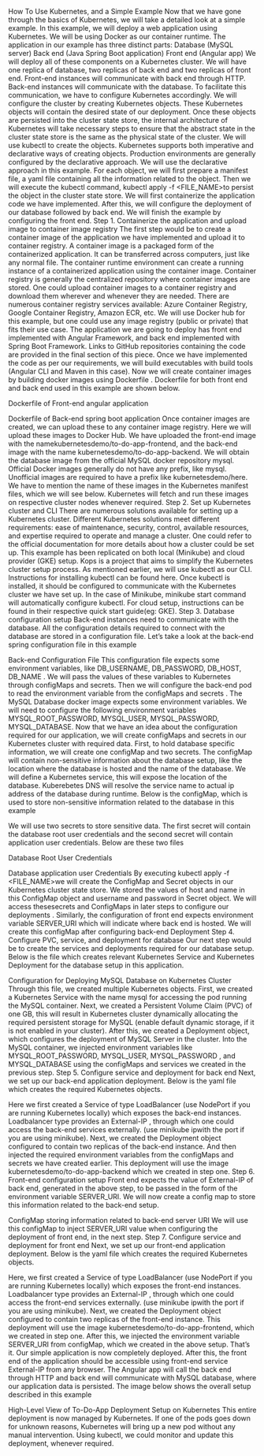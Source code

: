 How To Use Kubernetes, and a Simple Example
Now that we have gone through the basics of Kubernetes, we will take a detailed look at a simple example. In this example, we will deploy a web application using Kubernetes. We will be using Docker as our container runtime. The application in our example has three distinct parts:
Database (MySQL server)
Back end (Java Spring Boot application)
Front end (Angular app)
We will deploy all of these components on a Kubernetes cluster. We will have one replica of database, two replicas of back end and two replicas of front end. Front-end instances will communicate with back end through HTTP. Back-end instances will communicate with the database. To facilitate this communication, we have to configure Kubernetes accordingly.
We will configure the cluster by creating Kubernetes objects. These Kubernetes objects will contain the desired state of our deployment. Once these objects are persisted into the cluster state store, the internal architecture of Kubernetes will take necessary steps to ensure that the abstract state in the cluster state store is the same as the physical state of the cluster.
We will use kubectl to create the objects. Kubernetes supports both imperative and declarative ways of creating objects. Production environments are generally configured by the declarative approach. We will use the declarative approach in this example. For each object, we will first prepare a manifest file, a yaml file containing all the information related to the object. Then we will execute the kubectl command, kubectl apply -f <FILE_NAME>to persist the object in the cluster state store.
We will first containerize the application code we have implemented. After this, we will configure the deployment of our database followed by back end. We will finish the example by configuring the front end.
Step 1. Containerize the application and upload image to container image registry
The first step would be to create a container image of the application we have implemented and upload it to container registry.
A container image is a packaged form of the containerized application. It can be transferred across computers, just like any normal file. The container runtime environment can create a running instance of a containerized application using the container image.
Container registry is generally the centralized repository where container images are stored. One could upload container images to a container registry and download them wherever and whenever they are needed. There are numerous container registry services available: Azure Container Registry, Google Container Registry, Amazon ECR, etc. We will use Docker hub for this example, but one could use any image registry (public or private) that fits their use case.
The application we are going to deploy has front end implemented with Angular Framework, and back end implemented with Spring Boot Framework. Links to GitHub repositories containing the code are provided in the final section of this piece. Once we have implemented the code as per our requirements, we will build executables with build tools (Angular CLI and Maven in this case).
Now we will create container images by building docker images using Dockerfile . Dockerfile for both front end and back end used in this example are shown below.

Dockerfile of Front-end angular application

Dockerfile of Back-end spring boot application
Once container images are created, we can upload these to any container image registry. Here we will upload these images to Docker Hub. We have uploaded the front-end image with the namekubernetesdemo/to-do-app-frontend, and the back-end image with the name kubernetesdemo/to-do-app-backend. We will obtain the database image from the official MySQL docker repository mysql. Official Docker images generally do not have any prefix, like mysql. Unofficial images are required to have a prefix like kubernetesdemo/here.
We have to mention the name of these images in the Kubernetes manifest files, which we will see below. Kubernetes will fetch and run these images on respective cluster nodes whenever required.
Step 2. Set up Kubernetes cluster and CLI
There are numerous solutions available for setting up a Kubernetes cluster. Different Kubernetes solutions meet different requirements: ease of maintenance, security, control, available resources, and expertise required to operate and manage a cluster. One could refer to the official documentation for more details about how a cluster could be set up. This example has been replicated on both local (Minikube) and cloud provider (GKE) setup. Kops is a project that aims to simplify the Kubernetes cluster setup process.
As mentioned earlier, we will use kubectl as our CLI. Instructions for installing kubectl can be found here. Once kubectl is installed, it should be configured to communicate with the Kubernetes cluster we have set up. In the case of Minikube, minikube start command will automatically configure kubectl. For cloud setup, instructions can be found in their respective quick start guide(eg: GKE).
Step 3. Database configuration setup
Back-end instances need to communicate with the database. All the configuration details required to connect with the database are stored in a configuration file.
Let’s take a look at the back-end spring configuration file in this example

Back-end Configuration File
This configuration file expects some environment variables, like DB_USERNAME, DB_PASSWORD, DB_HOST, DB_NAME . We will pass the values of these variables to Kubernetes through configMaps and secrets. Then we will configure the back-end pod to read the environment variable from the configMaps and secrets .
The MySQL Database docker image expects some environment variables. We will need to configure the following environment variables MYSQL_ROOT_PASSWORD, MYSQL_USER, MYSQL_PASSWORD, MYSQL_DATABASE.
Now that we have an idea about the configuration required for our application, we will create configMaps and secrets in our Kubernetes cluster with required data.
First, to hold database specific information, we will create one configMap and two secrets. The configMap will contain non-sensitive information about the database setup, like the location where the database is hosted and the name of the database. We will define a Kubernetes service, this will expose the location of the database. Kuberebetes DNS will resolve the service name to actual ip address of the database during runtime. Below is the configMap, which is used to store non-sensitive information related to the database in this example

We will use two secrets to store sensitive data. The first secret will contain the database root user credentials and the second secret will contain application user credentials. Below are these two files

Database Root User Credentials

Database application user Credentials
By executing kubectl apply -f <FILE_NAME>we will create the ConfigMap and Secret objects in our Kubernetes cluster state store. We stored the values of host and name in this ConfigMap object and username and password in Secret object. We will access thesesecrets and ConfigMaps in later steps to configure our deployments .
Similarly, the configuration of front end expects environment variable SERVER_URI which will indicate where back end is hosted. We will create this configMap after configuring back-end Deployment
Step 4. Configure PVC, service, and deployment for database
Our next step would be to create the services and deployments required for our database setup. Below is the file which creates relevant Kubernetes Service and Kubernetes Deployment for the database setup in this application.

Configuration for Deploying MySQL Database on Kubernetes Cluster
Through this file, we created multiple Kubernetes objects. First, we created a Kubernetes Service with the name mysql for accessing the pod running the MySQL container. Next, we created a Persistent Volume Claim (PVC) of one GB, this will result in Kubernetes cluster dynamically allocating the required persistent storage for MySQL (enable default dynamic storage, if it is not enabled in your cluster). After this, we created a Deployment object, which configures the deployment of MySQL Server in the cluster. Into the MySQL container, we injected environment variables like MYSQL_ROOT_PASSWORD, MYSQL_USER, MYSQL_PASSWORD , and MYSQL_DATABASE using the configMaps and services we created in the previous step.
Step 5. Configure service and deployment for back end
Next, we set up our back-end application deployment. Below is the yaml file which creates the required Kubernetes objects.

Here we first created a Service of type LoadBalancer (use NodePort if you are running Kubernetes locally) which exposes the back-end instances. Loadbalancer type provides an External-IP , through which one could access the back-end services externally. (use minikube ipwith the port if you are using minikube). Next, we created the Deployment object configured to contain two replicas of the back-end instance. And then injected the required environment variables from the configMaps and secrets we have created earlier. This deployment will use the image kubernetesdemo/to-do-app-backend which we created in step one.
Step 6. Front-end configuration setup
Front end expects the value of External-IP of back end, generated in the above step, to be passed in the form of the environment variable SERVER_URI. We will now create a config map to store this information related to the back-end setup.

ConfigMap storing information related to back-end server URI
We will use this configMap to inject SERVER_URI value when configuring the deployment of front end, in the next step.
Step 7. Configure service and deployment for front end
Next, we set up our front-end application deployment. Below is the yaml file which creates the required Kubernetes objects.

Here, we first created a Service of type LoadBalancer (use NodePort if you are running Kubernetes locally) which exposes the front-end instances. Loadbalancer type provides an External-IP , through which one could access the front-end services externally. (use minikube ipwith the port if you are using minikube). Next, we created the Deployment object configured to contain two replicas of the front-end instance. This deployment will use the image kubernetesdemo/to-do-app-frontend, which we created in step one. After this, we injected the environment variable SERVER_URI from configMap, which we created in the above setup.
That’s it. Our simple application is now completely deployed. After this, the front end of the application should be accessible using front-end service External-IP from any browser. The Angular app will call the back end through HTTP and back end will communicate with MySQL database, where our application data is persisted. The image below shows the overall setup described in this example

High-Level View of To-Do-App Deployment Setup on Kubernetes
This entire deployment is now managed by Kubernetes. If one of the pods goes down for unknown reasons, Kubernetes will bring up a new pod without any manual intervention. Using kubectl, we could monitor and update this deployment, whenever required.
